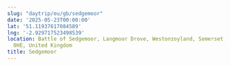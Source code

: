 ```yaml
---
slug: "daytrip/eu/gb/sedgemoor"
date: '2025-05-23T00:00:00'
lat: '51.11937617084589'
lng: '-2.929717523498539'
location: Battle of Sedgemoor, Langmoor Drove, Westonzoyland, Somerset, England, TA7
  0HE, United Kingdom
title: Sedgemoor
---
```




